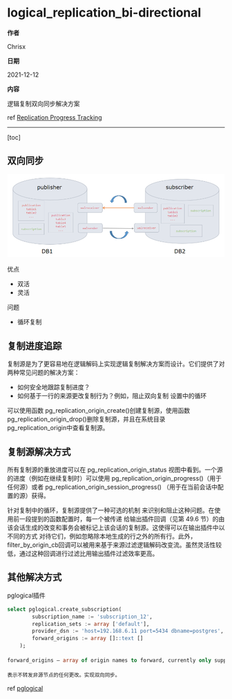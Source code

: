 # logical_replication_bi-directional

**作者**

Chrisx

**日期**

2021-12-12

**内容**

逻辑复制双向同步解决方案

ref [Replication Progress Tracking](https://www.postgresql.org/docs/14/replication-origins.html)

---

[toc]

## 双向同步

![logical_replication_bi-directional](../image/20211212logical_replication_bi-directional.png)

优点

* 双活
* 灵活

问题

* 循环复制

## 复制进度追踪

复制源是为了更容易地在逻辑解码上实现逻辑复制解决方案而设计。它们提供了对两种常见问题的解决方案：

* 如何安全地跟踪复制进度？
* 如何基于一行的来源更改复制行为？例如，阻止双向复制 设置中的循环

可以使用函数 pg_replication_origin_create()创建复制源，使用函数 pg_replication_origin_drop()删除复制源，并且在系统目录 pg_replication_origin中查看复制源。

## 复制源解决方式

所有复制源的重放进度可以在 pg_replication_origin_status 视图中看到。一个源的进度（例如在继续复制时）可以使用 pg_replication_origin_progress()（用于任何源）或者 pg_replication_origin_session_progress() （用于在当前会话中配置的源）获得。

针对复制中的循环，复制源提供了一种可选的机制 来识别和阻止这种问题。在使用前一段提到的函数配置时，每一个被传递 给输出插件回调（见第 49.6 节）的由该会话生成的改变和事务会被标记上该会话的复制源。这使得可以在输出插件中以不同的方式 对待它们，例如忽略除本地生成的行之外的所有行。此外， filter_by_origin_cb回调可以被用来基于来源过滤逻辑解码改变流。虽然灵活性较低，通过这种回调进行过滤比用输出插件过滤效率更高。

## 其他解决方式

pglogical插件

```sql
select pglogical.create_subscription(
        subscription_name := 'subscription_12',
        replication_sets := array ['default'],
        provider_dsn := 'host=192.168.6.11 port=5434 dbname=postgres',
        forward_origins := array []::text []
    );

forward_origins – array of origin names to forward, currently only supported values are empty array meaning don’t forward any changes that didn’t originate on provider node, or “{all}” which means replicate all changes no matter what is their origin, default is “{all}”

表示不转发非源节点的任何更改。实现双向同步。

```

ref [pglogical](./pglogical.md)
